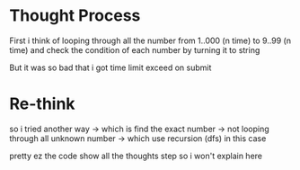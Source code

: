 # Thought Process

First i think of looping through all the number from 1..000 (n time) to 9..99 (n time) and check the condition of each number by turning it to string

But it was so bad that i got time limit exceed on submit

# Re-think

so i tried another way -> which is find the exact number -> not looping through all unknown number -> which use recursion (dfs) in this case

pretty ez the code show all the thoughts step so i won't explain here